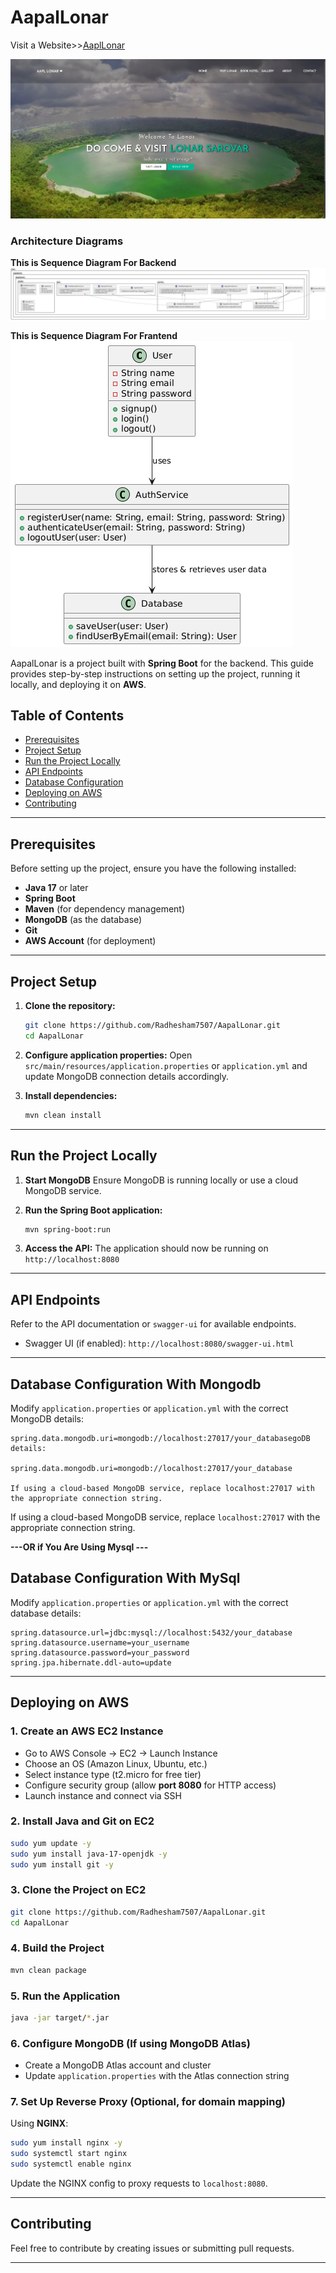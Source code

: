 # AapalLonar
Visit a Website>><a href="http://3.94.128.144/" target="_blank" rel="noopener noreferrer">AaplLonar</a>


<img src="https://github.com/Radhesham7507/AapalLonar/blob/master/lonar.png">

### Architecture Diagrams

**This is Sequence Diagram For Backend**
<br>
![logo](https://github.com/Radhesham7507/AapalLonar/blob/master/AapalLonar_BackendSUD.png)

**This is Sequence Diagram For Frantend**
<br>
![logo](https://github.com/Radhesham7507/AapalLonar/blob/master/ApalLonar_FrantendSUD.png)

AapalLonar is a project built with **Spring Boot** for the backend. This guide provides step-by-step instructions on setting up the project, running it locally, and deploying it on **AWS**.

## Table of Contents

- [Prerequisites](#prerequisites)
- [Project Setup](#project-setup)
- [Run the Project Locally](#run-the-project-locally)
- [API Endpoints](#api-endpoints)
- [Database Configuration](#database-configuration)
- [Deploying on AWS](#deploying-on-aws)
- [Contributing](#contributing)


---

## Prerequisites

Before setting up the project, ensure you have the following installed:

- **Java 17** or later
- **Spring Boot**
- **Maven** (for dependency management)
- **MongoDB** (as the database)
- **Git**
- **AWS Account** (for deployment)

---

## Project Setup

1. **Clone the repository:**

   ```sh
   git clone https://github.com/Radhesham7507/AapalLonar.git
   cd AapalLonar
   ```

2. **Configure application properties:**
   Open `src/main/resources/application.properties` or `application.yml` and update MongoDB connection details accordingly.

3. **Install dependencies:**

   ```sh
   mvn clean install
   ```

---

## Run the Project Locally

1. **Start MongoDB**
   Ensure MongoDB is running locally or use a cloud MongoDB service.

2. **Run the Spring Boot application:**

   ```sh
   mvn spring-boot:run
   ```

3. **Access the API:**
   The application should now be running on `http://localhost:8080`

---

## API Endpoints

Refer to the API documentation or `swagger-ui` for available endpoints.

- Swagger UI (if enabled): `http://localhost:8080/swagger-ui.html`

---

## Database Configuration With Mongodb

Modify `application.properties` or `application.yml` with the correct MongoDB details:

```properties
spring.data.mongodb.uri=mongodb://localhost:27017/your_databasegoDB details:

spring.data.mongodb.uri=mongodb://localhost:27017/your_database

If using a cloud-based MongoDB service, replace localhost:27017 with the appropriate connection string.
```

If using a cloud-based MongoDB service, replace `localhost:27017` with the appropriate connection string.

**---OR if You Are Using Mysql ---**

## Database Configuration With MySql
Modify `application.properties` or `application.yml` with the correct database details:
```properties
spring.datasource.url=jdbc:mysql://localhost:5432/your_database
spring.datasource.username=your_username
spring.datasource.password=your_password
spring.jpa.hibernate.ddl-auto=update
```

---

## Deploying on AWS

### 1. Create an AWS EC2 Instance

- Go to AWS Console → EC2 → Launch Instance
- Choose an OS (Amazon Linux, Ubuntu, etc.)
- Select instance type (t2.micro for free tier)
- Configure security group (allow **port 8080** for HTTP access)
- Launch instance and connect via SSH

### 2. Install Java and Git on EC2

```sh
sudo yum update -y
sudo yum install java-17-openjdk -y
sudo yum install git -y
```

### 3. Clone the Project on EC2

```sh
git clone https://github.com/Radhesham7507/AapalLonar.git
cd AapalLonar
```

### 4. Build the Project

```sh
mvn clean package
```

### 5. Run the Application

```sh
java -jar target/*.jar
```

### 6. Configure MongoDB (If using MongoDB Atlas)

- Create a MongoDB Atlas account and cluster
- Update `application.properties` with the Atlas connection string

### 7. Set Up Reverse Proxy (Optional, for domain mapping)

Using **NGINX**:

```sh
sudo yum install nginx -y
sudo systemctl start nginx
sudo systemctl enable nginx
```

Update the NGINX config to proxy requests to `localhost:8080`.

---

## Contributing

Feel free to contribute by creating issues or submitting pull requests.

---






